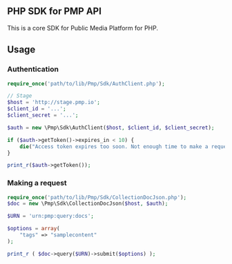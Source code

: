 ## PHP SDK for PMP API

This is a core SDK for Public Media Platform for PHP.

## Usage

### Authentication

```php
require_once('path/to/lib/Pmp/Sdk/AuthClient.php');

// Stage
$host = 'http://stage.pmp.io';
$client_id = '...';
$client_secret = '...';

$auth = new \Pmp\Sdk\AuthClient($host, $client_id, $client_secret);

if ($auth->getToken()->expires_in < 10) {
    die("Access token expires too soon. Not enough time to make a request. Mayday, mayday");
}

print_r($auth->getToken());
```

### Making a request

```php
require_once('path/to/lib/Pmp/Sdk/CollectionDocJson.php');
$doc = new \Pmp\Sdk\CollectionDocJson($host, $auth);

$URN = 'urn:pmp:query:docs';

$options = array(
    "tags" => "samplecontent"
);

print_r ( $doc->query($URN)->submit($options) );
```

